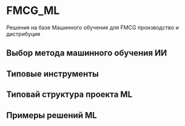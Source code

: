 # FMCG_ML
Решения на базе Машинного обучения для FMCG производство и дистрибуция

## Выбор метода машинного обучения ИИ

## Типовые инструменты

## Типовай структура проекта ML


## Примеры решений ML
